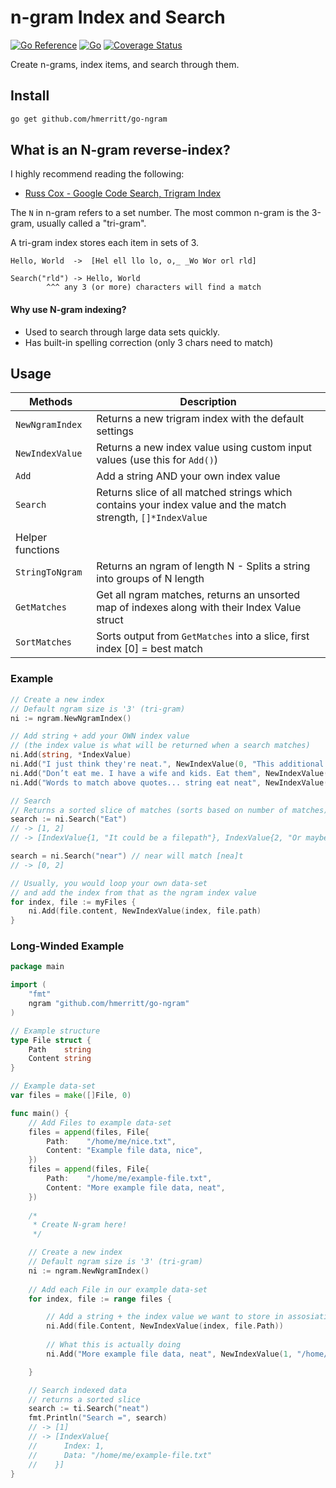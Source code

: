 # n-gram Index and Search
[![Go Reference](https://pkg.go.dev/badge/github.com/hmerritt/go-ngram.svg)](https://pkg.go.dev/github.com/hmerritt/go-ngram)  [![Go](https://github.com/hmerritt/go-ngram/actions/workflows/go.yml/badge.svg)](https://github.com/hmerritt/go-ngram/actions/workflows/go.yml)  [![Coverage Status](https://coveralls.io/repos/github/hmerritt/go-ngram/badge.svg?branch=master)](https://coveralls.io/github/hmerritt/go-ngram?branch=master&kill_cache=1)

Create n-grams, index items, and search through them.


## Install
```bash
go get github.com/hmerritt/go-ngram
```


## What is an N-gram reverse-index?
I highly recommend reading the following:
- [Russ Cox - Google Code Search, Trigram Index](https://swtch.com/~rsc/regexp/regexp4.html)

The `N` in n-gram refers to a set number. The most common n-gram is the 3-gram, usually called a "tri-gram".

A tri-gram index stores each item in sets of 3.

```
Hello, World  ->  [Hel ell llo lo, o,_ _Wo Wor orl rld]

Search("rld") -> Hello, World
        ^^^ any 3 (or more) characters will find a match
```

#### Why use N-gram indexing?
- Used to search through large data sets quickly.
- Has built-in spelling correction (only 3 chars need to match)


## Usage

| Methods          | Description                                                                                                      |
| ---------------- | ---------------------------------------------------------------------------------------------------------------- |
| `NewNgramIndex`  | Returns a new trigram index with the default settings                                                            |
| `NewIndexValue`  | Returns a new index value using custom input values (use this for `Add()`)                                       |
| `Add`            | Add a string AND your own index value                                                                            |
| `Search`         | Returns slice of all matched strings which contains your index value and the match strength, `[]*IndexValue`     |
|                  |                                                                                                                  |
| Helper functions |                                                                                                                  |
| `StringToNgram`  | Returns an ngram of length N - Splits a string into groups of N length                                           |
| `GetMatches`     | Get all ngram matches, returns an unsorted map of indexes along with their Index Value struct                    |
| `SortMatches`    | Sorts output from `GetMatches` into a slice, first index [0] = best match                                        |

### Example
```go
// Create a new index
// Default ngram size is '3' (tri-gram)
ni := ngram.NewNgramIndex()

// Add string + add your OWN index value
// (the index value is what will be returned when a search matches)
ni.Add(string, *IndexValue)
ni.Add("I just think they're neat.", NewIndexValue(0, "This additional index string can be anything"))
ni.Add("Don’t eat me. I have a wife and kids. Eat them", NewIndexValue(1, "It could be a filepath"))
ni.Add("Words to match above quotes... string eat neat", NewIndexValue(2, "Or maybe a URL"))

// Search
// Returns a sorted slice of matches (sorts based on number of matches)
search := ni.Search("Eat")
// -> [1, 2]
// -> [IndexValue{1, "It could be a filepath"}, IndexValue{2, "Or maybe a URL"}]

search = ni.Search("near") // near will match [nea]t
// -> [0, 2]

// Usually, you would loop your own data-set 
// and add the index from that as the ngram index value
for index, file := myFiles {
	ni.Add(file.content, NewIndexValue(index, file.path)
}
```

### Long-Winded Example
```go
package main

import (
	"fmt"
	ngram "github.com/hmerritt/go-ngram"
)

// Example structure
type File struct {
	Path    string
	Content string
}

// Example data-set
var files = make([]File, 0)

func main() {
	// Add Files to example data-set
	files = append(files, File{
		Path:    "/home/me/nice.txt",
		Content: "Example file data, nice",
	})
	files = append(files, File{
		Path:    "/home/me/example-file.txt",
		Content: "More example file data, neat",
	})
	
	/*
	 * Create N-gram here!
	 */

	// Create a new index
	// Default ngram size is '3' (tri-gram)
	ni := ngram.NewNgramIndex()
	
	// Add each File in our example data-set
	for index, file := range files {

		// Add a string + the index value we want to store in assosiation with the input string
		ni.Add(file.Content, NewIndexValue(index, file.Path))
		
		// What this is actually doing
		ni.Add("More example file data, neat", NewIndexValue(1, "/home/me/example-file.txt"))

	}

	// Search indexed data
	// returns a sorted slice
	search := ti.Search("neat")
	fmt.Println("Search =", search)
	// -> [1]
	// -> [IndexValue{
	//      Index: 1,
	//      Data: "/home/me/example-file.txt"
	//    }]
}
```
